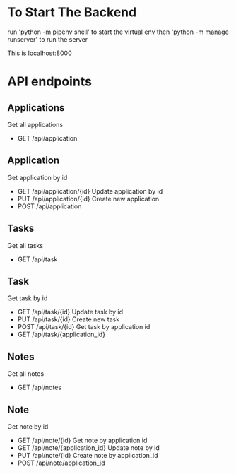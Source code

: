 # To Start The Backend
run 'python -m pipenv shell' to start the virtual env
then 'python -m manage runserver' to run the server

This is localhost:8000

# API endpoints

## Applications
Get all applications
- GET /api/application

## Application
Get application by id
- GET /api/application/{id}
Update application by id
- PUT /api/application/{id}
Create new application
- POST /api/application

## Tasks
Get all tasks
- GET /api/task

## Task
Get task by id
- GET /api/task/{id}
Update task by id
- PUT /api/task/{id}
Create new task
- POST /api/task/{id}
Get task by application id
- GET /api/task/{application_id}

## Notes
Get all notes
- GET /api/notes

## Note
Get note by id
- GET /api/note/{id}
Get note by application id
- GET /api/note/{application_id}
Update note by id
- PUT /api/note/{id}
Create note by application_id
- POST /api/note/application_id
